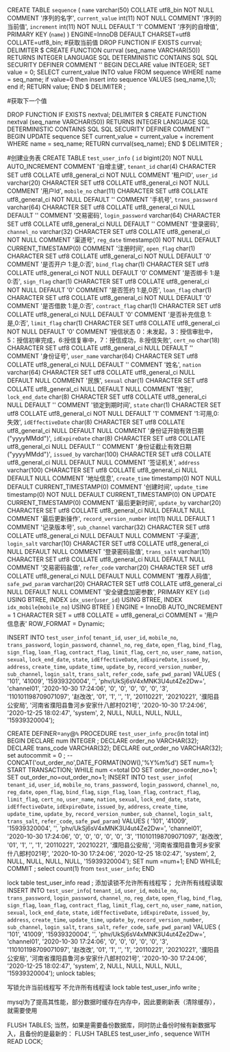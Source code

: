 
CREATE TABLE `sequence` (
  `name` varchar(50) COLLATE utf8_bin NOT NULL COMMENT '序列的名字',
  `current_value` int(11) NOT NULL COMMENT '序列的当前值',
  `increment` int(11) NOT NULL DEFAULT '1' COMMENT '序列的自增值',
  PRIMARY KEY (`name`)
) ENGINE=InnoDB DEFAULT CHARSET=utf8 COLLATE=utf8_bin;
#获取当前值
DROP FUNCTION IF EXISTS currval; 
DELIMITER $ 
CREATE FUNCTION currval (seq_name VARCHAR(50)) 
     RETURNS INTEGER
     LANGUAGE SQL 
     DETERMINISTIC 
     CONTAINS SQL 
     SQL SECURITY DEFINER 
     COMMENT ''
BEGIN
     DECLARE value INTEGER; 
     SET value = 0; 
			 SELECT current_value INTO value 
          FROM sequence
          WHERE name = seq_name; 
			if value=0 then 
			insert into sequence VALUES (seq_name,1,1);
			end if;
     RETURN value; 
END
$ 
DELIMITER ; 

#获取下一个值

DROP FUNCTION IF EXISTS nextval; 
DELIMITER $ 
CREATE FUNCTION nextval (seq_name VARCHAR(50)) 
     RETURNS INTEGER
     LANGUAGE SQL 
     DETERMINISTIC 
     CONTAINS SQL 
     SQL SECURITY DEFINER 
     COMMENT ''
BEGIN
     UPDATE sequence
          SET current_value = current_value + increment 
          WHERE name = seq_name; 
     RETURN currval(seq_name); 
END
$ 
DELIMITER ; 


#创建业务表
CREATE TABLE `test_user_info`  (
  `id` bigint(20) NOT NULL AUTO_INCREMENT COMMENT '自增主键',
  `tenant_id` char(4) CHARACTER SET utf8 COLLATE utf8_general_ci NOT NULL COMMENT '租户ID',
  `user_id` varchar(20) CHARACTER SET utf8 COLLATE utf8_general_ci NOT NULL COMMENT '用户Id',
  `mobile_no` char(11) CHARACTER SET utf8 COLLATE utf8_general_ci NOT NULL DEFAULT '' COMMENT '手机号',
  `trans_password` varchar(64) CHARACTER SET utf8 COLLATE utf8_general_ci NULL DEFAULT '' COMMENT '交易密码',
  `login_password` varchar(64) CHARACTER SET utf8 COLLATE utf8_general_ci NULL DEFAULT '' COMMENT '登录密码',
  `channel_no` varchar(32) CHARACTER SET utf8 COLLATE utf8_general_ci NOT NULL COMMENT '渠道号',
  `reg_date` timestamp(0) NOT NULL DEFAULT CURRENT_TIMESTAMP(0) COMMENT '注册时间',
  `open_flag` char(1) CHARACTER SET utf8 COLLATE utf8_general_ci NOT NULL DEFAULT '0' COMMENT '是否开户 1:是,0:否',
  `bind_flag` char(1) CHARACTER SET utf8 COLLATE utf8_general_ci NOT NULL DEFAULT '0' COMMENT '是否绑卡 1:是0:否',
  `sign_flag` char(1) CHARACTER SET utf8 COLLATE utf8_general_ci NOT NULL DEFAULT '0' COMMENT '是否签约 1:是,0否',
  `loan_flag` char(1) CHARACTER SET utf8 COLLATE utf8_general_ci NOT NULL DEFAULT '0' COMMENT '是否借款 1:是,0:否',
  `contract_flag` char(1) CHARACTER SET utf8 COLLATE utf8_general_ci NULL DEFAULT '0' COMMENT '是否补充信息 1:是,0:否',
  `limit_flag` char(1) CHARACTER SET utf8 COLLATE utf8_general_ci NOT NULL DEFAULT '0' COMMENT '授信状态 0：未发起，3：授信审批中，5：授信初审完成，6:授信复审中，7：授信成功，8:授信失败',
  `cert_no` char(18) CHARACTER SET utf8 COLLATE utf8_general_ci NULL DEFAULT '' COMMENT '身份证号',
  `user_name` varchar(64) CHARACTER SET utf8 COLLATE utf8_general_ci NULL DEFAULT '' COMMENT '姓名',
  `nation` varchar(64) CHARACTER SET utf8 COLLATE utf8_general_ci NULL DEFAULT NULL COMMENT '民族',
  `sexual` char(1) CHARACTER SET utf8 COLLATE utf8_general_ci NULL DEFAULT NULL COMMENT '性别',
  `lock_end_date` char(8) CHARACTER SET utf8 COLLATE utf8_general_ci NULL DEFAULT '' COMMENT '锁定到期时间',
  `state` char(1) CHARACTER SET utf8 COLLATE utf8_general_ci NOT NULL DEFAULT '1' COMMENT '1:可用,0:失效',
  `idEffectiveDate` char(8) CHARACTER SET utf8 COLLATE utf8_general_ci NULL DEFAULT NULL COMMENT '身份证开始有效日期(\"yyyyMMdd\")',
  `idExpireDate` char(8) CHARACTER SET utf8 COLLATE utf8_general_ci NULL DEFAULT '' COMMENT '身份证截止有效日期(\"yyyyMMdd\")',
  `issued_by` varchar(100) CHARACTER SET utf8 COLLATE utf8_general_ci NULL DEFAULT NULL COMMENT '签证机关',
  `address` varchar(100) CHARACTER SET utf8 COLLATE utf8_general_ci NULL DEFAULT NULL COMMENT '地址信息',
  `create_time` timestamp(0) NOT NULL DEFAULT CURRENT_TIMESTAMP(0) COMMENT '创建时间',
  `update_time` timestamp(0) NOT NULL DEFAULT CURRENT_TIMESTAMP(0) ON UPDATE CURRENT_TIMESTAMP(0) COMMENT '最后更新时间',
  `update_by` varchar(20) CHARACTER SET utf8 COLLATE utf8_general_ci NULL DEFAULT NULL COMMENT '最后更新操作',
  `record_version_number` int(11) NULL DEFAULT 1 COMMENT '记录版本号',
  `sub_channel` varchar(32) CHARACTER SET utf8 COLLATE utf8_general_ci NULL DEFAULT NULL COMMENT '子渠道',
  `login_salt` varchar(10) CHARACTER SET utf8 COLLATE utf8_general_ci NULL DEFAULT NULL COMMENT '登录密码盐值',
  `trans_salt` varchar(10) CHARACTER SET utf8 COLLATE utf8_general_ci NULL DEFAULT NULL COMMENT '交易密码盐值',
  `refer_code` varchar(20) CHARACTER SET utf8 COLLATE utf8_general_ci NULL DEFAULT NULL COMMENT '推荐人码值',
  `safe_pwd_param` varchar(20) CHARACTER SET utf8 COLLATE utf8_general_ci NULL DEFAULT NULL COMMENT '安全键盘加密参数',
  PRIMARY KEY (`id`) USING BTREE,
  INDEX `idx_user`(`user_id`) USING BTREE,
  INDEX `idx_mobile`(`mobile_no`) USING BTREE
) ENGINE = InnoDB AUTO_INCREMENT = 1 CHARACTER SET = utf8 COLLATE = utf8_general_ci COMMENT = '用户信息表' ROW_FORMAT = Dynamic;

INSERT INTO `test_user_info`( `tenant_id`, `user_id`, `mobile_no`, `trans_password`, `login_password`, `channel_no`, `reg_date`, `open_flag`, `bind_flag`, `sign_flag`, `loan_flag`, `contract_flag`, `limit_flag`, `cert_no`, `user_name`, `nation`, `sexual`, `lock_end_date`, `state`, `idEffectiveDate`, `idExpireDate`, `issued_by`, `address`, `create_time`, `update_time`, `update_by`, `record_version_number`, `sub_channel`, `login_salt`, `trans_salt`, `refer_code`, `safe_pwd_param`) VALUES ( '101', '41009', '15939320004', '', 'phv/UkSj6sV4xMNK3U4ut4Ze2Dw=', 'channel01', '2020-10-30 17:24:06', '0', '0', '0', '0', '0', '3', '110101198709071097', '赵改改', '01', '1', '', '1', '20110221', '20210221', '濮阳县公安局', '河南省濮阳县鲁河乡安家什八郎村021号', '2020-10-30 17:24:06', '2020-12-25 18:02:47', 'system', 2, NULL, NULL, NULL, NULL, '15939320004');





CREATE DEFINER=`any`@`%` PROCEDURE `test_user_info_proc`(in total int)
BEGIN
    DECLARE num INTEGER ;
    DECLARE order_no  VARCHAR(32);
    DECLARE trans_code  VARCHAR(32);
    DECLARE out_order_no  VARCHAR(32);
    set autocommit = 0 ;
--  CONCAT('out_order_no',DATE_FORMAT(NOW(),'%Y%m%d')
    SET num=1;
    START TRANSACTION;
    WHILE num <=total DO
        SET order_no=order_no+1;
        SET out_order_no=out_order_no+1;
				INSERT INTO `test_user_info`( `tenant_id`, `user_id`, `mobile_no`, `trans_password`, `login_password`, `channel_no`, `reg_date`, `open_flag`, `bind_flag`, `sign_flag`, `loan_flag`, `contract_flag`, `limit_flag`, `cert_no`, `user_name`, `nation`, `sexual`, `lock_end_date`, `state`, `idEffectiveDate`, `idExpireDate`, `issued_by`, `address`, `create_time`, `update_time`, `update_by`, `record_version_number`, `sub_channel`, `login_salt`, `trans_salt`, `refer_code`, `safe_pwd_param`) VALUES ( '101', '41009', '15939320004', '', 'phv/UkSj6sV4xMNK3U4ut4Ze2Dw=', 'channel01', '2020-10-30 17:24:06', '0', '0', '0', '0', '0', '3', '110101198709071097', '赵改改', '01', '1', '', '1', '20110221', '20210221', '濮阳县公安局', '河南省濮阳县鲁河乡安家什八郎村021号', '2020-10-30 17:24:06', '2020-12-25 18:02:47', 'system', 2, NULL, NULL, NULL, NULL, '15939320004');
        SET num =num+1;
    END WHILE;
    COMMIT ;
    select count(1) from `test_user_info`;
END


lock table test_user_info  read ;
添加读锁不允许所有线程写；
允许所有线程读取
INSERT INTO `test_user_info`( `tenant_id`, `user_id`, `mobile_no`, `trans_password`, `login_password`, `channel_no`, `reg_date`, `open_flag`, `bind_flag`, `sign_flag`, `loan_flag`, `contract_flag`, `limit_flag`, `cert_no`, `user_name`, `nation`, `sexual`, `lock_end_date`, `state`, `idEffectiveDate`, `idExpireDate`, `issued_by`, `address`, `create_time`, `update_time`, `update_by`, `record_version_number`, `sub_channel`, `login_salt`, `trans_salt`, `refer_code`, `safe_pwd_param`) VALUES ( '101', '41009', '15939320004', '', 'phv/UkSj6sV4xMNK3U4ut4Ze2Dw=', 'channel01', '2020-10-30 17:24:06', '0', '0', '0', '0', '0', '3', '110101198709071097', '赵改改', '01', '1', '', '1', '20110221', '20210221', '濮阳县公安局', '河南省濮阳县鲁河乡安家什八郎村021号', '2020-10-30 17:24:06', '2020-12-25 18:02:47', 'system', 2, NULL, NULL, NULL, NULL, '15939320004');
 unlock tables;
 
 
 写锁允许当前线程写
 不允许所有线程读
 lock table test_user_info  write ;
 
 
 
 mysql为了提高其性能，部分数据时缓存在内存中，因此要刷新表（清除缓存），就需要使用
 
 FLUSH TABLES;
 当然，如果是需要备份数据库，同时防止备份时候有新数据写入，且备份的是最新的：
  FLUSH TABLES test_user_info , sequence  WITH READ LOCK;

 

 
 
 